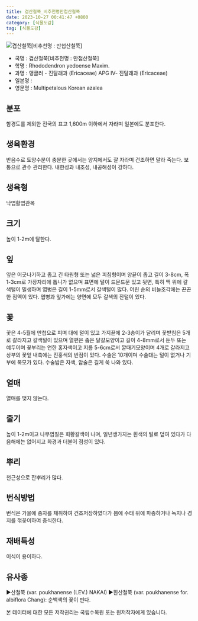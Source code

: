 ```yaml
---
title: 겹산철쭉_비추천명만첩산철쭉
date: 2023-10-27 00:41:47 +0800
category: [식물도감]
tag: [식물도감]
---
```




![겹산철쭉[비추천명 : 만첩산철쭉]](/fileUpload/plants/basic/Ericaceae/Rhododendron/7560/1_th2.JPG)
- 국명 : 겹산철쭉[비추천명 : 만첩산철쭉]
- 학명 : Rhododendron yedoense Maxim.
- 과명 : 앵글러 - 진달래과 (Ericaceae) APG Ⅳ- 진달래과 (Ericaceae)
- 일본명 : 
- 영문명 : Multipetalous Korean azalea


## 분포
함경도를 제외한 전국의 표고 1,600m 이하에서 자라며 일본에도 분포한다.
## 생육환경
반음수로 토양수분이 충분한 곳에서는 양지에서도 잘 자라며 건조하면 말라 죽는다. 보통으로 관수 관리한다. 내한성과 내조성, 내공해성이 강하다.
## 생육형
낙엽활엽관목
## 크기
높이 1-2m에 달한다.
## 잎
잎은 어긋나기하고 좁고 긴 타원형 또는 넓은 피침형이며 양끝이 좁고 길이 3-8cm, 폭 1-3cm로 가장자리에 톱니가 없으며 표면에 털이 드문드문 있고 뒷면, 특히 맥 위에 갈색털이 밀생하며 엽병은 길이 1-5mm로서 갈색털이 많다. 어린 순의 비늘조각에는 끈끈한 점액이 있다. 엽병과 잎가에는 양면에 모두 갈색의 잔털이 있다.
## 꽃
꽃은 4-5월에 만첩으로 피며 대에 털이 있고 가지끝에 2-3송이가 달리며 꽃받침은 5개로 갈라지고 갈색털이 있으며 열편은 좁은 달걀모양이고 길이 4-8mm로서 둔두 또는 예두이며 꽃부리는 연한 홍자색이고 지름 5-6cm로서 깔때기모양이며 4개로 갈라지고 상부의 꽃잎 내측에는 진홍색의 반점이 있다. 수술은 10개이며 수술대는 털이 없거나 기부에 복모가 있다. 수술밥은 자색, 암술은 길게 쑥 나와 있다.
## 열매
열매를 맺지 않는다.
## 줄기
높이 1-2m이고 나무껍질은 회황갈색이 나며, 일년생가지는 흰색의 털로 덮여 있다가 다음해에는 없어지고 화경과 더불어 점성이 있다.
## 뿌리
천근성으로 잔뿌리가 많다.
## 번식방법
번식은 가을에 종자를 채취하여 건조저장하였다가 봄에 수태 위에 파종하거나 녹지나 경지를 꺾꽂이하여 증식한다.
## 재배특성
이식이 용이하다.
## 유사종
▶산철쭉 (var. poukhanense (LEV.) NAKAI)▶흰산철쭉 (var. poukhanense for. albiflora Chang): 순백색의 꽃이 핀다.






본 데이터에 대한 모든 저작권리는 국립수목원 또는 원저작자에게 있습니다.
